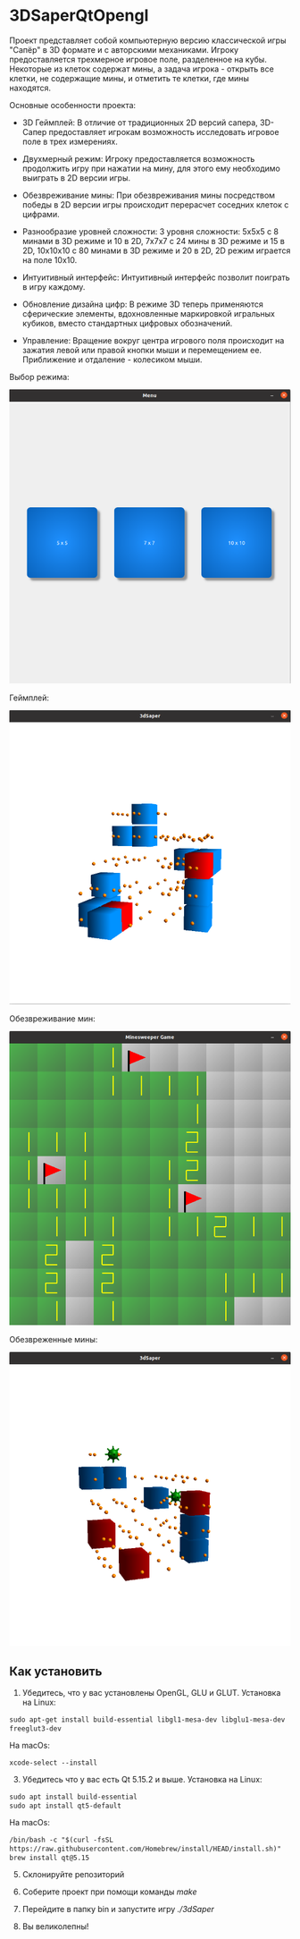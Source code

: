 # 3DSaperQtOpengl

Проект представляет собой компьютерную версию классической игры "Сапёр" в 3D формате и с авторскими механиками. Игроку предоставляется трехмерное игровое поле, разделенное на кубы. Некоторые из клеток содержат мины, а задача игрока - открыть все клетки, не содержащие мины, и отметить те клетки, где мины находятся.


Основные особенности проекта:

- 3D Геймплей: В отличие от традиционных 2D версий сапера, 3D-Сапер предоставляет игрокам возможность исследовать игровое поле в трех измерениях.

- Двухмерный режим: Игроку предоставляется возможность продолжить игру при нажатии на мину, для этого ему необходимо выиграть в 2D версии игры.

- Обезвреживание мины: При обезвреживания мины посредством победы в 2D версии игры происходит перерасчет соседних клеток с цифрами.

- Разнообразие уровней сложности: 3 уровня сложности: 5x5x5 с 8 минами в 3D режиме и 10 в 2D, 7x7x7 c 24 мины в 3D режиме и 15 в 2D, 10x10x10 c 80 минами в 3D режиме и 20 в 2D, 2D режим играется на поле 10x10.
  
- Интуитивный интерфейс: Интуитивный интерфейс позволит поиграть в игру каждому.

- Обновление дизайна цифр: В режиме 3D теперь применяются сферические элементы, вдохновленные маркировкой игральных кубиков, вместо стандартных цифровых обозначений.

- Управление: Вращение вокруг центра игрового поля происходит на зажатия левой или правой кнопки мыши и перемещением ее. Приближение и отдаление - колесиком мыши.

Выбор режима:

![Меню](images/Menu.png)

Геймплей:

![Процесс игры](images/Gameplay.png)

Обезвреживание мин:

![Обезвреживание мин](images/MineClearance.png)

Обезвреженные мины:

![Обезвреженные мины](images/DefusedMines.png)

## Как установить

1. Убедитесь, что у вас установлены OpenGL, GLU и GLUT.
  Установка на Linux:
  ```
  sudo apt-get install build-essential libgl1-mesa-dev libglu1-mesa-dev freeglut3-dev
  ```
  На macOs:
  ```
  xcode-select --install
  ```

3. Убедитесь что у вас есть Qt 5.15.2 и выше.
  Установка на Linux:
  ```
  sudo apt install build-essential
  sudo apt install qt5-default
  ```
  На macOs:
  ```
  /bin/bash -c "$(curl -fsSL https://raw.githubusercontent.com/Homebrew/install/HEAD/install.sh)"
  brew install qt@5.15
  ```

5. Склонируйте репозиторий

6. Соберите проект при помощи команды *make*

7. Перейдите в папку bin и запустите игру *./3dSaper*

8. Вы великолепны!


